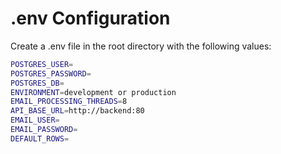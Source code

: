 # .env Configuration
Create a .env file in the root directory with the following values:

```sh
POSTGRES_USER=
POSTGRES_PASSWORD=
POSTGRES_DB=
ENVIRONMENT=development or production
EMAIL_PROCESSING_THREADS=8
API_BASE_URL=http://backend:80
EMAIL_USER=
EMAIL_PASSWORD=
DEFAULT_ROWS=
```